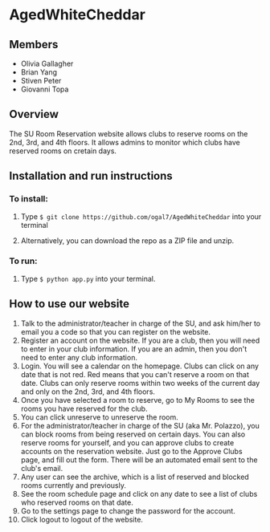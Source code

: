 # AgedWhiteCheddar

## Members
* Olivia Gallagher <br>
* Brian Yang  <br>
* Stiven Peter <br>
* Giovanni Topa       <br>

## Overview
The SU Room Reservation website allows clubs to reserve rooms on the 2nd, 3rd, and 4th floors. It allows admins to monitor which clubs have reserved rooms on cretain days.

## Installation and run instructions

### To install:

1. Type ```$ git clone https://github.com/ogal7/AgedWhiteCheddar``` into your terminal

2. Alternatively, you can download the repo as a ZIP file and unzip.

### To run:

1. Type ```$ python app.py``` into your terminal.

## How to use our website
1. Talk to the administrator/teacher in charge of the SU, and ask him/her to email you a code so that you can register on the website.
2. Register an account on the website. If you are a club, then you will need to enter in your club information.
If you are an admin, then you don't need to enter any club information.
3. Login. You will see a calendar on the homepage. Clubs can click on any date that is not red. Red means that you can't reserve
a room on that date. Clubs can only reserve rooms within two weeks of the current day and only on the 2nd, 3rd, and 4th floors.
4. Once you have selected a room to reserve, go to My Rooms to see the rooms you have reserved for the club.
5. You can click unreserve to unreserve the room.
6. For the administrator/teacher in charge of the SU (aka Mr. Polazzo), you can block rooms from being reserved on certain days.
You can also reserve rooms for yourself, and you can approve clubs to create accounts on the reservation website.
Just go to the Approve Clubs page, and fill out the form. There will be an automated email sent to the club's email.
7. Any user can see the archive, which is a list of reserved and blocked rooms currently and previously.
8. See the room schedule page and click on any date to see a list of clubs who reserved rooms on that date.
9. Go to the settings page to change the password for the account.
10. Click logout to logout of the website.